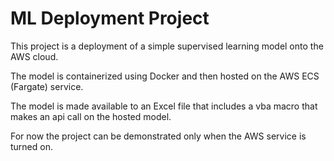 # ML Deployment Project

This project is a deployment of a simple supervised learning model onto the AWS cloud.

The model is containerized using Docker and then hosted on the AWS ECS (Fargate) service.

The model is made available to an Excel file that includes a vba macro that makes an api call on the hosted model.

For now the project can be demonstrated only when the AWS service is turned on.





